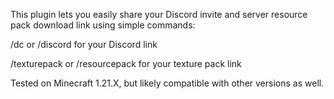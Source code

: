 This plugin lets you easily share your Discord invite and server resource pack download link using simple commands:

/dc or /discord for your Discord link

/texturepack or /resourcepack for your texture pack link

Tested on Minecraft 1.21.X, but likely compatible with other versions as well.
